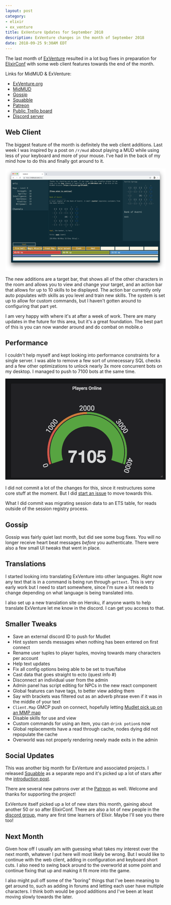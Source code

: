 ```yaml
---
layout: post
category:
- elixir
- ex_venture
title: ExVenture Updates for September 2018
description: ExVenture changes in the month of September 2018
date: 2018-09-25 9:30AM EDT
---
```


The last month of [ExVenture][exventure-github] resulted in a lot bug fixes in preparation for [ElixirConf][elixirconf] with some web client features towards the end of the month.

Links for MidMUD & ExVenture:

- [ExVenture.org][exventure]
- [MidMUD][midmud]
- [Gossip][gossip]
- [Squabble][squabble]
- [Patreon][patreon]
- [Public Trello board][trello]
- [Discord server][discord]

## Web Client

The biggest feature of the month is definitely the web client additions. Last week I was inspired by a post on `/r/mud` about playing a MUD while using less of your keyboard and more of your mouse. I've had in the back of my mind how to do this and finally got around to it.

![ExVenture web client action bar](/images/2018-09-exventure-action-bar.png)

The new additions are a target bar, that shows all of the other characters in the room and allows you to view and change your target, and an action bar that allows for up to 10 skills to be displayed. The action bar currently only auto populates with skills as you level and train new skills. The system is set up to allow for custom commands, but I haven't gotten around to configuring that part yet.

I am very happy with where it's at after a week of work. There are many updates in the future for this area, but it's a great foundation. The best part of this is you can now wander around and do combat on mobile.o

## Performance

I couldn't help myself and kept looking into performance constraints for a single server. I was able to remove a few sort of unnecessary SQL checks and a few other optimizations to unlock nearly 3x more concurrent bots on my desktop. I managed to push to 7100 bots at the same time.

![ExVenture concurrent player guage](/images/2018-09-exventure-performance.png)

I did not commit a lot of the changes for this, since it restructures some core stuff at the moment. But I did [start an issue](https://github.com/oestrich/ex_venture/issues/78) to move towards this.

What I did commit was migrating session data to an ETS table, for reads outside of the session registry process.

## Gossip

Gossip was fairly quiet last month, but did see some bug fixes. You will no longer receive heart beat messages _before_ you authenticate. There were also a few small UI tweaks that went in place.

## Translations

I started looking into translating ExVenture into other languages. Right now any text that is in a command is being run through `gettext`. This is very early work but I need to start somewhere, since I'm sure a lot needs to change depending on what language is being translated into.

I also set up a new translation site on Heroku, if anyone wants to help translate ExVenture let me know in the discord. I can get you access to that.

## Smaller Tweaks

- Save an external discord ID to push for Mudlet
- Hint system sends messages when nothing has been entered on first connect
- Rename user tuples to player tuples, moving towards many characters per account
- Help text updates
- Fix all config options being able to be set to true/false
- Cast data that goes straight to ecto (quest info #)
- Disconnect an individual user from the admin
- Admin panel has script editing for NPCs in the new react component
- Global features can have tags, to better view adding them
- Say with brackets was filtered out as an adverb phrase even if it was in the middle of your text
- `Client.Map` GMCP push on connect, hopefully letting [Mudlet pick up on an MMP map](https://github.com/Mudlet/Mudlet/issues/1962)
- Disable skills for use and view
- Custom commands for using an item, you can `drink potion`s now
- Global replacements have a read through cache, nodes dying did not repopulate the cache
- Overworld was not properly rendering newly made exits in the admin

## Social Updates

This was another big month for ExVenture and associated projects. I released [Squabble][squabble] as a separate repo and it's picked up a lot of stars after the [introduction post][squabble-intro].

There are several new patrons over at the [Patreon][patreon] as well. Welcome and thanks for supporting the project!

ExVenture itself picked up a lot of new stars this month, gaining about another 50 or so after ElixirConf. There are also a lot of new people in the [discord group][discord], many are first time learners of Elixir. Maybe I'll see you there too!

## Next Month

Given how off I usually am with guessing what takes my interest over the next month, whatever I put here will most likely be wrong. But I would like to continue with the web client, adding in configuration and keyboard short cuts. I also need to swing back around to the overworld at some point and continue fixing that up and making it fit more into the game.

I also might pull off some of the "boring" things that I've been meaning to get around to, such as adding in forums and letting each user have multiple characters. I think both would be good additions and I've been at least moving slowly towards the later.

[exventure]: http://exventure.org
[exventure-github]: https://github.com/oestrich/ex_venture
[squabble]: https://github.com/oestrich/squabble
[gossip]: https://gossip.haus
[midmud]: https://midmud.com
[patreon]: https://www.patreon.com/exventure
[trello]: https://trello.com/b/PFGmFWmu/exventure
[discord]: https://discord.gg/GPEa6dB
[mud-coders]: https://mudcoders.com/
[squabble-intro]: https://blog.oestrich.org/2018/09/introducing-squabble
[elixirconf]: https://elixirconf.com/
[venture-bot]: https://github.com/oestrich/venture_bot
